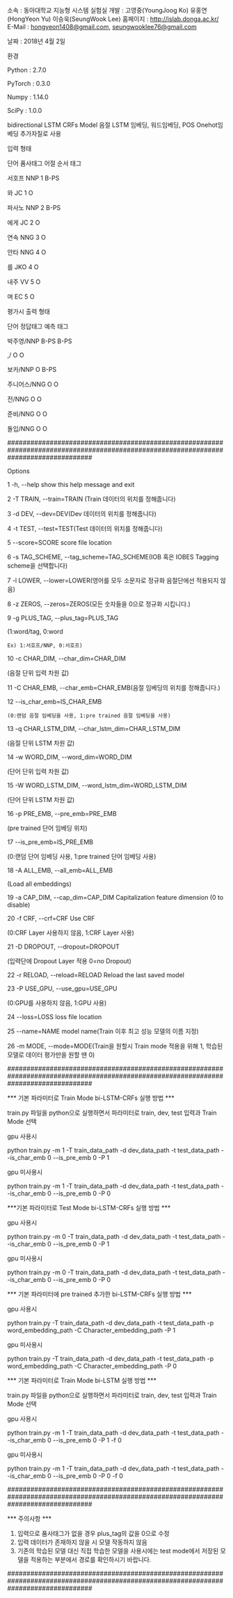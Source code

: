 소속 : 동아대학교 지능형 시스템 실험실
개발 : 고영중(YoungJoog Ko) 유홍연(HongYeon Yu) 이승욱(SeungWook Lee)
홈페이지 : http://islab.donga.ac.kr/
E-Mail : hongyeon1408@gmail.com, seungwooklee76@gmail.com

날짜 : 2018년 4월 2일 


환경

Python : 2.7.0

PyTorch : 0.3.0

Numpy : 1.14.0

SciPy : 1.0.0




bidirectional LSTM CRFs Model
음절 LSTM 임베딩, 워드임베딩, POS Onehot임베딩 추가자질로 사용


입력 형태

단어   품사태그 어절 순서   태그

서호프	NNP	1	B-PS

와	JC	1	O

파사노	NNP	2	B-PS

에게	JC	2	O

연속	NNG	3	O

안타	NNG	4	O

를	JKO	4	O

내주	VV	5	O

며	EC	5	O

평가시 출력 형태

단어       정답태그   예측 태그

박주영/NNP  B-PS	   B-PS

,/         O        O

보카/NNP    O        B-PS

주니어스/NNG O        O

전/NNG      O        O

준비/NNG     O       O

돌입/NNG     O       O


######################################################################################################################################


Options

1  -h, --help show this help message and exit

2  -T TRAIN, --train=TRAIN (Train 데이터의 위치를 정해줍니다)

3  -d DEV, --dev=DEV(Dev 데이터의 위치를 정해줍니다)

4  -t TEST, --test=TEST(Test 데이터의 위치를 정해줍니다)

5  --score=SCORE         score file location

6  -s TAG_SCHEME, --tag_scheme=TAG_SCHEME(IOB 혹은 IOBES Tagging scheme을 선택합니다)

7  -l LOWER, --lower=LOWER(영어를 모두 소문자로 정규화 음절단에선 적용되지 않음)

8  -z ZEROS, --zeros=ZEROS(모든 숫자들을 0으로 정규화 시킵니다.)

9  -g PLUS_TAG, --plus_tag=PLUS_TAG

   (1:word/tag, 0:word
   
    Ex) 1:서호프/NNP, 0:서호프)

10  -c CHAR_DIM, --char_dim=CHAR_DIM
   
   (음절 단위 입력 차원 값)

11  -C CHAR_EMB, --char_emb=CHAR_EMB(음절 임베딩의 위치를 정해줍니다.)

12  --is_char_emb=IS_CHAR_EMB
    
    (0:랜덤 음절 임베딩을 사용, 1:pre trained 음절 임베딩을 사용)

13  -q CHAR_LSTM_DIM, --char_lstm_dim=CHAR_LSTM_DIM
   
   (음절 단위 LSTM 차원 값)

14  -w WORD_DIM, --word_dim=WORD_DIM
   
   (단어 단위 입력 차원 값)

15  -W WORD_LSTM_DIM, --word_lstm_dim=WORD_LSTM_DIM
   
   (단어 단위 LSTM 차원 값)

16  -p PRE_EMB, --pre_emb=PRE_EMB
   
   (pre trained 단어 임베딩 위치)

17  --is_pre_emb=IS_PRE_EMB
   
   (0:랜덤 단어 임베딩 사용, 1:pre trained 단어 임베딩 사용)

18  -A ALL_EMB, --all_emb=ALL_EMB
   
   (Load all embeddings)

19  -a CAP_DIM, --cap_dim=CAP_DIM
                        Capitalization feature dimension (0 to disable)

20  -f CRF, --crf=CRF     Use CRF
   
   (0:CRF Layer 사용하지 않음, 1:CRF Layer 사용)

21  -D DROPOUT, --dropout=DROPOUT
   
   (입력단에 Dropout Layer 적용 0=no Dropout)

22  -r RELOAD, --reload=RELOAD
                        Reload the last saved model

23  -P USE_GPU, --use_gpu=USE_GPU
   
   (0:GPU를 사용하지 않음, 1:GPU 사용)

24  --loss=LOSS           loss file location

25  --name=NAME           model name(Train 이후 최고 성능 모델의 이름 지정)

26  -m MODE, --mode=MODE(Train을 원할시 Train mode 적용을 위해 1, 학습된 모델로 데이터 평가만을 원할 땐 0)


######################################################################################################################################


*** 기본 파라미터로 Train Mode bi-LSTM-CRFs 실행 방법 ***

train.py 파일을 python으로 실행하면서 파라미터로 train, dev, test 입력과 Train Mode 선택

gpu 사용시

python train.py -m 1 -T train_data_path -d dev_data_path -t test_data_path --is_char_emb 0 --is_pre_emb 0 -P 1

gpu 미사용시

python train.py -m 1 -T train_data_path -d dev_data_path -t test_data_path --is_char_emb 0 --is_pre_emb 0 -P 0


***기본 파라미터로 Test Mode bi-LSTM-CRFs 실행 방법 ***

gpu 사용시

python train.py -m 0 -T train_data_path -d dev_data_path -t test_data_path --is_char_emb 0 --is_pre_emb 0 -P 1

gpu 미사용시

python train.py -m 0 -T train_data_path -d dev_data_path -t test_data_path --is_char_emb 0 --is_pre_emb 0 -P 0


*** 기본 파라미터에 pre trained 추가한 bi-LSTM-CRFs 실행 방법 ***

gpu 사용시

python train.py -T train_data_path -d dev_data_path -t test_data_path -p word_embedding_path -C Character_embedding_path -P 1

gpu 미사용시

python train.py -T train_data_path -d dev_data_path -t test_data_path -p word_embedding_path -C Character_embedding_path -P 0

*** 기본 파라미터로 Train Mode bi-LSTM 실행 방법 ***

train.py 파일을 python으로 실행하면서 파라미터로 train, dev, test 입력과 Train Mode 선택

gpu 사용시

python train.py -m 1 -T train_data_path -d dev_data_path -t test_data_path --is_char_emb 0 --is_pre_emb 0 -P 1 -f 0

gpu 미사용시

python train.py -m 1 -T train_data_path -d dev_data_path -t test_data_path --is_char_emb 0 --is_pre_emb 0 -P 0 -f 0

######################################################################################################################################

*** 주의사항 ***
1. 입력으로 품사태그가 없을 경우 plus_tag의 값을 0으로 수정
2. 입력 데이터가 존재하지 않을 시 모델 작동하지 않음
3. 기존의 학습된 모델 대신 직접 학습한 모델을 사용시에는 test mode에서 저장된 모델을 적용하는 부분에서 경로를 확인하시기 바랍니다.

######################################################################################################################################
